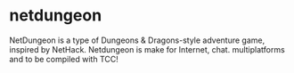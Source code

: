 # netdungeon
NetDungeon is a type of Dungeons &amp; Dragons-style adventure game, inspired by NetHack. Netdungeon is make for Internet, chat. multiplatforms and to be compiled with TCC!
